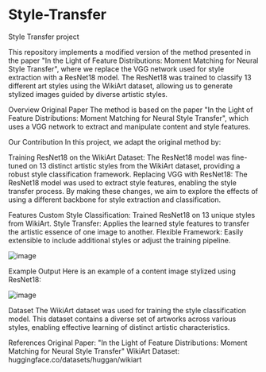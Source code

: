 # Style-Transfer
Style Transfer project


This repository implements a modified version of the method presented in the paper "In the Light of Feature Distributions: Moment Matching for Neural Style Transfer", where we replace the VGG network used for style extraction with a ResNet18 model. The ResNet18 was trained to classify 13 different art styles using the WikiArt dataset, allowing us to generate stylized images guided by diverse artistic styles.

Overview
Original Paper
The method is based on the paper "In the Light of Feature Distributions: Moment Matching for Neural Style Transfer", which uses a VGG network to extract and manipulate content and style features.

Our Contribution
In this project, we adapt the original method by:

Training ResNet18 on the WikiArt Dataset:
The ResNet18 model was fine-tuned on 13 distinct artistic styles from the WikiArt dataset, providing a robust style classification framework.
Replacing VGG with ResNet18:
The ResNet18 model was used to extract style features, enabling the style transfer process.
By making these changes, we aim to explore the effects of using a different backbone for style extraction and classification.

Features
Custom Style Classification: Trained ResNet18 on 13 unique styles from WikiArt.
Style Transfer: Applies the learned style features to transfer the artistic essence of one image to another.
Flexible Framework: Easily extensible to include additional styles or adjust the training pipeline.

![image](https://github.com/user-attachments/assets/3e4fabe1-5c99-4fc2-8ac2-ffd5768680ae)

Example Output
Here is an example of a content image stylized using ResNet18:

![image](https://github.com/user-attachments/assets/5fe9d6b9-3080-4af5-b084-af88ab5b7da2)



Dataset
The WikiArt dataset was used for training the style classification model. This dataset contains a diverse set of artworks across various styles, enabling effective learning of distinct artistic characteristics.

References
Original Paper: "In the Light of Feature Distributions: Moment Matching for Neural Style Transfer"
WikiArt Dataset: huggingface.co/datasets/huggan/wikiart






